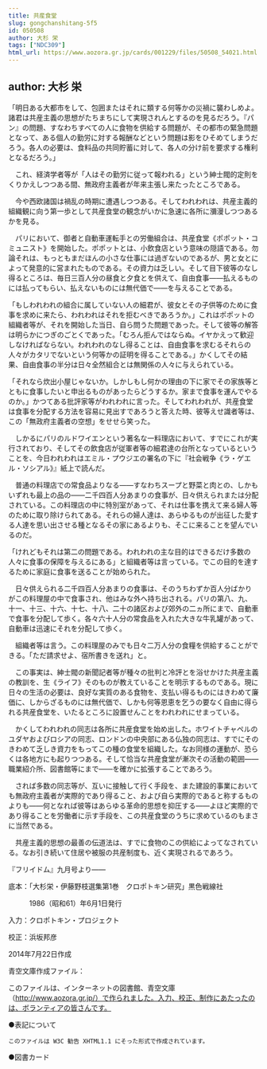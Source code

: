 ```yaml
---
title: 共産食堂
slug: gongchanshitang-5f5
id: 050508
author: 大杉 栄
tags: ["NDC309"]
html_url: https://www.aozora.gr.jp/cards/001229/files/50508_54021.html
---
```


## author: 大杉 栄

「明日ある大都市をして、包囲またはそれに類する何等かの災禍に襲わしめよ。諸君は共産主義の思想がたちまちにして実現されんとするのを見るだろう。『パン』の問題、すなわちすべての人に食物を供給する問題が、その都市の緊急問題となって、ある個人の勤労に対する報酬などという問題は影をひそめてしまうだろう。各人の必要は、食料品の共同貯蓄に対して、各人の分け前を要求する権利となるだろう。」

　これ、経済学者等が「人はその勤労に従って報われる」という紳士閥的定則をくりかえしつつある間、無政府主義者が年来主張し来たったところである。

　今や西欧諸国は禍乱の時期に遭遇しつつある。そしてわれわれは、共産主義的組織観に向う第一歩として共産食堂の観念がいかに急速に各所に瀰漫しつつあるかを見る。

　パリにおいて、御者と自動車運転手との労働組合は、共産食堂《ポポット・コミュニスト》を開始した。ポポットとは、小飲食店という意味の隠語である。勿論それは、もっともまだほんの小さな仕事には過ぎないのであるが、男と女とによって発意的に営まれたものである。その資力は乏しい。そして目下彼等のなし得るところは、毎日三百人分の昼食と夕食とを供えて、自由食事――払えるものには払ってもらい、払えないものには無代価で――を与えることである。

「もしわれわれの組合に属していない人の細君が、彼女とその子供等のために食事を求めに来たら、われわれはそれを拒むべきであろうか。」これはポポットの組織者等が、それを開始した当日、自ら問うた問題であった。そして彼等の解答は明らかにつぎのごとくであった。「むろん拒んではならぬ。イヤかえって歓迎しなければならない。われわれのなし得ることは、自由食事を求むるそれらの人々がカタリでないという何等かの証明を得ることである。」かくしてその結果、自由食事の半分は日々全然組合とは無関係の人々に与えられている。

「それなら炊出小屋じゃないか。しかしもし何かの理由の下に家でその家族等とともに食事したいと申出るものがあったらどうするか。家まで食事を運んでやるのか。」かつてある批評家等がわれわれに言った。そしてわれわれが、共産食堂は食事を分配する方法を容易に見出すであろうと答えた時、彼等えせ識者等は、この「無政府主義者の空想」をせせら笑った。

　しかるにパリのルドワイエンという著名な一料理店において、すでにこれが実行されており、そしてその飲食店が従軍者等の細君達の台所となっているということを、今日われわれはエミル・プウジエの署名の下に『社会戦争《ラ・ゲエル・ソシアル》』紙上で読んだ。

　普通の料理店での常食品よりなる――すなわちスープと野菜と肉との、しかもいずれも最上の品の――二千四百人分あまりの食事が、日々供えられまたは分配されている。この料理店の中に特別室があって、それは仕事を携えて来る婦人等のために取り除けられてある。それらの婦人達は、あらゆるものが出征した愛する人達を思い出させる種となるその家にあるよりも、そこに来ることを望んでいるのだ。

「けれどもそれは第二の問題である。われわれの主な目的はできるだけ多数の人々に食事の保障を与えるにある」と組織者等は言っている。でこの目的を達するために家庭に食事を送ることが始められた。

　日々供えられる二千四百人分あまりの食事は、そのうちわずか百人分ばかりがこの料理屋の中で食事され、他はみな外へ持ち出される。パリの第八、九、十一、十三、十六、十七、十八、二十の諸区および郊外の二ヵ所にまで、自動車で食事を分配して歩く。各々六十人分の常食品を入れた大きな牛乳罐があって、自動車は迅速にそれを分配して歩く。

　組織者等は言う。この料理屋のみでも日々二万人分の食糧を供給することができる。「ただ請求せよ、宿所書きを送れ」と。

　この事実は、紳士閥の新聞記者等が種々の批判と冷評とを浴せかけた共産主義の教訓を、生《ライフ》そのものが教えていることを明示するものである。現に日々の生活の必要は、良好な実質のある食物を、支払い得るものにはきわめて廉価に、しからざるものには無代価で、しかも何等恩恵を乞うの要なく自由に得られる共産食堂を、いたるところに設置せんことをわれわれにせまっている。

　かくしてわれわれの同志は各所に共産食堂を始め出した。ホワイトチャペルのユダヤおよびロシアの同志、ロンドンの中央部にある仏独の同志は、すでにそのきわめて乏しき資力をもってこの種の食堂を組織した。なお同様の運動が、恐らくは各地方にも起りつつある。そして恰当な共産食堂が漸次その活動の範囲――職業紹介所、図書館等にまで――を確かに拡張することであろう。

　されば多数の同志等が、互いに接触して行く手段を、また建設的事業においても無政府主義者が実際的であり得ること、および自ら実際的であると称するものよりも――何となれば彼等はあらゆる革命的思想を抑圧する――よほど実際的であり得ることを労働者に示す手段を、この共産食堂のうちに求めているのもまさに当然である。

　共産主義的思想の最善の伝道法は、すでに食物のこの供給によってなされている。なお引き続いて住居や被服の共産制度も、近く実現されるであろう。

『フリイドム』九月号より――













底本：「大杉栄・伊藤野枝選集第1巻　クロポトキン研究」黒色戦線社

　　　1986（昭和61）年6月1日発行

入力：クロポトキン・プロジェクト

校正：浜坂邦彦

2014年7月22日作成

青空文庫作成ファイル：

このファイルは、インターネットの図書館、青空文庫（http://www.aozora.gr.jp/）で作られました。入力、校正、制作にあたったのは、ボランティアの皆さんです。











●表記について


	このファイルは W3C 勧告 XHTML1.1 にそった形式で作成されています。







●図書カード